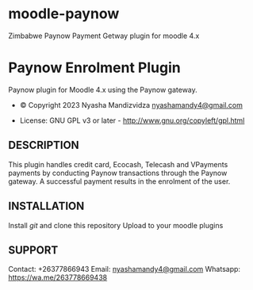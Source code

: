 # moodle-paynow
Zimbabwe Paynow Payment Getway plugin for moodle 4.x

Paynow Enrolment Plugin
====================

Paynow plugin for Moodle 4.x using the Paynow gateway.

- © Copyright 2023 Nyasha Mandizvidza <nyashamandy4@gmail.com>

- License: GNU GPL v3 or later - http://www.gnu.org/copyleft/gpl.html

DESCRIPTION
-----------

This plugin handles credit card, Ecocash, Telecash and VPayments payments by conducting Paynow transactions
through the Paynow gateway. A successful payment results in the
enrolment of the user.


INSTALLATION
------------
Install *git* and clone this repository
Upload to your moodle plugins

SUPPORT
-------
Contact: +26377866943
Email: nyashamandy4@gmail.com
Whatsapp: https://wa.me/263778669438
